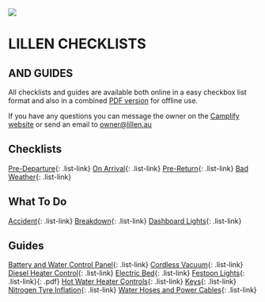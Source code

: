 <link href="styles/custom.css" rel="stylesheet" />

<img class="img-center" src="images/motorhomes.png" />
<h1 class="title">LILLEN CHECKLISTS</h1>
<h2 class="subtitle">AND GUIDES</h2>

All checklists and guides are available both online in a easy checkbox list 
format and also in a combined [PDF version](docs/lillen-checklist.pdf) 
for offline use.

If you have any questions you can message the owner on the [Camplify website](https://www.camplify.com.au/rv/motorhome-rental-woy-woy-nsw-lillen/21613)
or send an email to [owner@lillen.au](mailto:owner@lillen.au)

## Checklists

[Pre-Departure](checklists/pre-departure.md){: .list-link}
[On Arrival](checklists/on-arrival.md){: .list-link}
[Pre-Return](checklists/pre-return.md){: .list-link}
[Bad Weather](checklists/bad-weather.md){: .list-link}


## What To Do 
[Accident](what-to-do/accident.md){: .list-link}
[Breakdown](what-to-do/breakdown.md){: .list-link}
[Dashboard Lights](what-to-do/dashboard-lights.md){: .list-link}


## Guides
[Battery and Water Control Panel](guides/control-panel.md){: .list-link}
[Cordless Vacuum](guides/cordless-vacuum.md){: .list-link}
[Diesel Heater Control](guides/diesel-heater-control.md){: .list-link}
[Electric Bed](guides/bed.md){: .list-link}
[Festoon Lights](guides/festoon-lights.md){: .list-link}{: .pdf}
[Hot Water Heater Controls](guides/hot-water-heater-controls.md){: .list-link}
[Keys](guides/keys.md){: .list-link}
[Nitrogen Tyre Inflation](guides/tyres.md){: .list-link}
[Water Hoses and Power Cables](guides/hoses-and-cables.md){: .list-link}